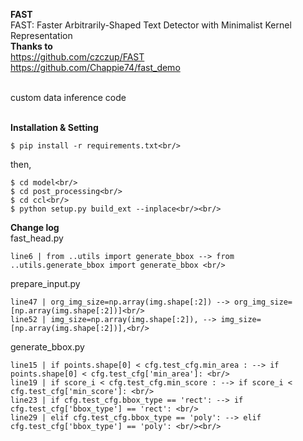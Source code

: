 
**FAST** <br/> 
FAST: Faster Arbitrarily-Shaped Text Detector with Minimalist Kernel Representation <br/>
**Thanks to** <br/>
  https://github.com/czczup/FAST<br/>
  https://github.com/Chappie74/fast_demo<br/><br/>

custom data inference code<br/> <br/>


**Installation & Setting** <br/>

    $ pip install -r requirements.txt<br/> 

then,<br/>

    $ cd model<br/>
    $ cd post_processing<br/>
    $ cd ccl<br/>
    $ python setup.py build_ext --inplace<br/><br/>
    

**Change log**<br/>
fast_head.py <br/>

    line6 | from ..utils import generate_bbox --> from ..utils.generate_bbox import generate_bbox <br/>

prepare_input.py <br/>

    line47 | org_img_size=np.array(img.shape[:2]) --> org_img_size=[np.array(img.shape[:2])]<br/>
    line52 | img_size=np.array(img.shape[:2]), --> img_size=[np.array(img.shape[:2])],<br/>

generate_bbox.py <br/>

    line15 | if points.shape[0] < cfg.test_cfg.min_area : --> if points.shape[0] < cfg.test_cfg['min_area']: <br/>
    line19 | if score_i < cfg.test_cfg.min_score : --> if score_i < cfg.test_cfg['min_score']: <br/>
    line23 | if cfg.test_cfg.bbox_type == 'rect': --> if cfg.test_cfg['bbox_type'] == 'rect': <br/>
    line29 | elif cfg.test_cfg.bbox_type == 'poly': --> elif cfg.test_cfg['bbox_type'] == 'poly': <br/><br/>


